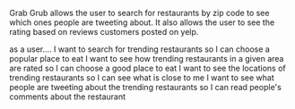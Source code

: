 Grab Grub allows the user to search for restaurants by zip code to see which ones people are tweeting about. It also allows the user to see the rating based on reviews customers posted on yelp.


as a user....
  I want to search for trending restaurants so I can choose a popular place to eat
  I want to see how trending restaurants in a given area are rated so I can choose a good place to eat
  I want to see the locations of trending restaurants so I can see what is close to me
  I want to see what people are tweeting about the trending restaurants so I can read people's comments about the restaurant
  
  
  

